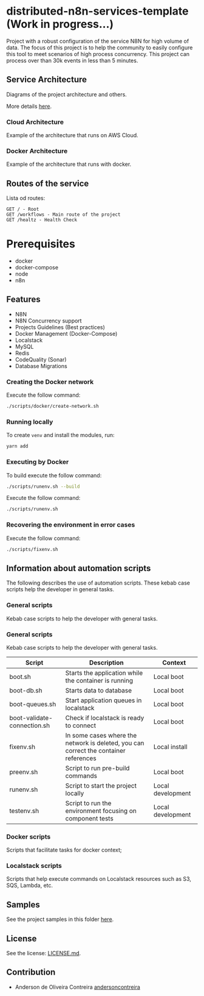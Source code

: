 # distributed-n8n-services-template (Work in progress...)
Project with a robust configuration of the service N8N for high volume of data.
The focus of this project is to help the community to easily configure this tool to meet scenarios of high process concurrency.
This project can process over than 30k events in less than 5 minutes.

## Service Architecture
Diagrams of the project architecture and others.

More details [here](#).

### Cloud Architecture
Example of the architecture that runs on AWS Cloud.

[//]: # (![Service-Arch]&#40;docs/ecs-service-arch.png&#41;)

### Docker Architecture
Example of the architecture that runs with docker.

[//]: # (![Docker-Service-Arch]&#40;docs/ecs-docker-service-arch.png&#41;)

## Routes of the service

Lista od routes:
```
GET / - Root
GET /workflows - Main route of the project
GET /healtz - Health Check
```

# Prerequisites
- docker
- docker-compose
- node
- n8n

## Features
- N8N
- N8N Concurrency support
- Projects Guidelines (Best practices)
- Docker Management (Docker-Compose)
- Localstack
- MySQL
- Redis
- CodeQuality (Sonar)
- Database Migrations

### Creating the Docker network
Execute the follow command:
```bash
./scripts/docker/create-network.sh
```

### Running locally
To create `venv` and install the modules, run:
```bash
yarn add
```
### Executing by Docker
To build execute the follow command:
```bash
./scripts/runenv.sh --build
```

Execute the follow command:
```bash
./scripts/runenv.sh
```

### Recovering the environment in error cases
Execute the follow command:
```bash
./scripts/fixenv.sh
```

## Information about automation scripts
The following describes the use of automation scripts.
These kebab case scripts help the developer in general tasks.

### General scripts
Kebab case scripts to help the developer with general tasks.

### General scripts
Kebab case scripts to help the developer with general tasks.

| Script                      | Description                                                                          | Context           |
|-----------------------------|--------------------------------------------------------------------------------------|-------------------|
| boot.sh                     | Starts the application while the container is running                                | Local boot        |
| boot-db.sh                  | Starts data to database                                                              | Local boot        |
| boot-queues.sh              | Start application queues in localstack                                               | Local boot        |
| boot-validate-connection.sh | Check if localstack is ready to connect                                              | Local boot        |
| fixenv.sh                   | In some cases where the network is deleted, you can correct the container references | Local install     |
| preenv.sh                   | Script to run pre-build commands                                                     | Local boot        |
| runenv.sh                   | Script to start the project locally                                                  | Local development |
| testenv.sh                  | Script to run the environment focusing on component tests                            | Local development |

### Docker scripts
Scripts that facilitate tasks for docker context;
### Localstack scripts
Scripts that help execute commands on Localstack resources such as S3, SQS, Lambda, etc.
## Samples
See the project samples in this folder [here](samples).

## License
See the license: [LICENSE.md](LICENSE.md).

## Contribution
* Anderson de Oliveira Contreira [andersoncontreira](https://github.com/andersoncontreira)

